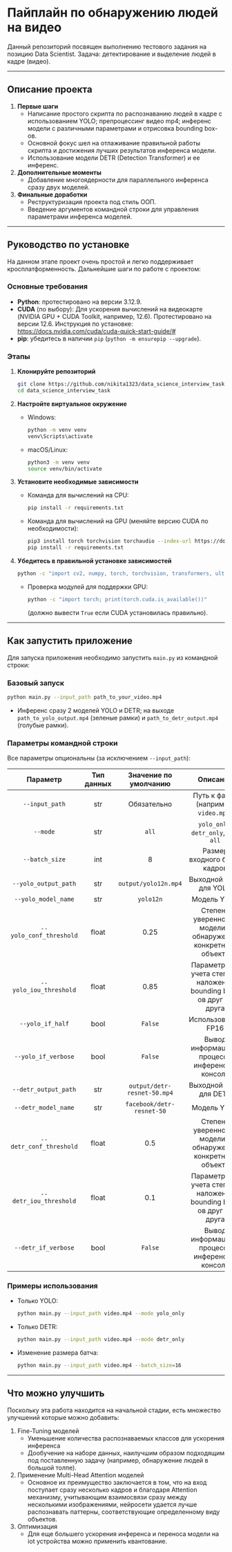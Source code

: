 # Пайплайн по обнаружению людей на видео

Данный репозиторий посвящен выполнению тестового задания на позицию Data Scientist. Задача: детектирование и выделение людей в кадре (видео).

---

## Описание проекта

1. **Первые шаги**
   - Написание простого скрипта по распознаванию людей в кадре с использованием YOLO; препроцессинг видео mp4; инференс модели с различными параметрами и отрисовка bounding box-ов.
   - Основной фокус шел на отлаживание правильной работы скрипта и достижения лучших результатов инференса модели.
   - Использование модели DETR (Detection Transformer) и ее инференс.
2. **Дополнительные моменты**
   - Добавление многоядерности для параллельного инференса сразу двух моделей.
3. **Финальные доработки**
   - Реструктуризация проекта под стиль ООП.
   - Введение аргументов командной строки для управления параметрами инференса моделей.

---

## Руководство по установке

На данном этапе проект очень простой и легко поддерживает кросплатформенность. Дальнейшие шаги по работе с проектом:

### Основные требования

- **Python**: протестировано на версии 3.12.9.
- **CUDA** (по выбору): Для ускорения вычислений на видеокарте (NVIDIA GPU + CUDA Toolkit, например, 12.6). Протестировано на версии 12.6. Инструкция по установке: <https://docs.nvidia.com/cuda/cuda-quick-start-guide/#>
- **pip**: убедитесь в наличии `pip` (`python -m ensurepip --upgrade`).

### Этапы

1. **Клонируйте репозиторий**  

   ```bash
   git clone https://github.com/nikita1323/data_science_interview_task.git
   cd data_science_interview_task
   ```

2. **Настройте виртуальное окружение**
   - Windows:

     ```bash
     python -m venv venv
     venv\Scripts\activate
     ```

   - macOS/Linux:

     ```bash
     python3 -m venv venv
     source venv/bin/activate
     ```

3. **Установите необходимые зависимости**
   - Команда для вычислений на CPU:

     ```bash
     pip install -r requirements.txt
     ```

   - Команда для вычислений на GPU (меняйте версию CUDA по необходимости):

     ```bash
     pip3 install torch torchvision torchaudio --index-url https://download.pytorch.org/whl/cu126
     pip install -r requirements.txt
     ```

4. **Убедитесь в правильной установке зависимостей**

   ```bash
   python -c "import cv2, numpy, torch, torchvision, transformers, ultralytics; print('Ready to roll!')"
   ```

   - Проверка модулей для поддержки GPU:

     ```bash
     python -c "import torch; print(torch.cuda.is_available())"
     ```

     (должно вывести `True` если CUDA установилась правильно).

---

## Как запустить приложение

Для запуска приложения необходимо запустить `main.py` из командной строки:

### Базовый запуск

```bash
python main.py --input_path path_to_your_video.mp4
```

- Инференс сразу 2 моделей YOLO и DETR; на выходе `path_to_yolo_output.mp4` (зеленые рамки) и `path_to_detr_output.mp4` (голубые рамки).

### Параметры командной строки

Все параметры опциональны (за исключением  `--input_path`):

|        Параметр         | Тип данных |    Значение по умолчанию    |                              Описание                              |
| :---------------------: | :--------: | :-------------------------: | :----------------------------------------------------------------: |
|     `--input_path`      |    str     |         Обязательно         |                Путь к файлу (например, `video.mp4`)                |
|        `--mode`         |    str     |            `all`            |                `yolo_only`, `detr_only`, или `all`                 |
|     `--batch_size`      |    int     |              8              |                    Размер входного батча кадров                    |
|  `--yolo_output_path`   |    str     |    `output/yolo12n.mp4`     |                       Выходной файл для YOLO                       |
|   `--yolo_model_name`   |    str     |          `yolo12n`          |                            Модель YOLO                             |
| `--yolo_conf_threshold` |   float    |            0.25             |    Степень уверенности модели в обнаружении конкретного объекта    |
| `--yolo_iou_threshold`  |   float    |            0.85             | Параметр для учета степени наложения bounding box-ов друг на друга |
|    `--yolo_if_half`     |    bool    |           `False`           |                         Использование FP16                         |
|   `--yolo_if_verbose`   |    bool    |           `False`           |          Вывод информации в процессе инференса в консоль           |
|  `--detr_output_path`   |    str     | `output/detr-resnet-50.mp4` |                       Выходной файл для DETR                       |
|   `--detr_model_name`   |    str     |  `facebook/detr-resnet-50`  |                            Модель YOLO                             |
| `--detr_conf_threshold` |   float    |             0.5             |    Степень уверенности модели в обнаружении конкретного объекта    |
| `--detr_iou_threshold`  |   float    |             0.1             | Параметр для учета степени наложения bounding box-ов друг на друга |
|   `--detr_if_verbose`   |    bool    |           `False`           |          Вывод информации в процессе инференса в консоль           |

### Примеры использования

- Только YOLO:

  ```bash
  python main.py --input_path video.mp4 --mode yolo_only
  ```

- Только DETR:

  ```bash
  python main.py --input_path video.mp4 --mode detr_only
  ```

- Изменение размера батча:

  ```bash
  python main.py --input_path video.mp4 --batch_size=16
  ```

---

## Что можно улучшить

Поскольку эта работа находится на начальной стадии, есть множество улучшений которые можно добавить:

1. Fine-Tuning моделей
   - Уменьшение количества распознаваемых классов для ускорения инференса
   - Дообучение на наборе данных, наилучшим образом подходящим под поставленную задачу (например, обнаружение людей в большой толпе).
2. Применение Multi-Head Attention моделей
   - Основное их преимущество заключается в том, что на вход поступает сразу несколько кадров и благодаря Attention механизму, учитывающим взаимосвязи сразу между несколькими изображениями, нейросети удается лучше распознавать паттерны, соответствующие определенному виду объектов.
3. Оптимизация
   - Для еще большего ускорения инференса и переноса модели на iot устройства можно применить квантование.
